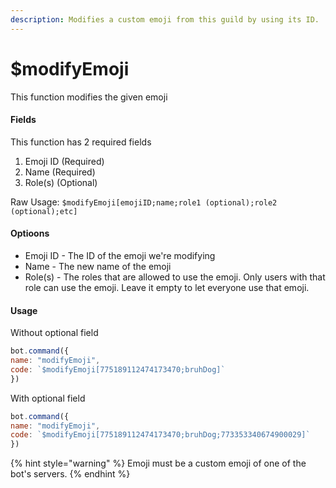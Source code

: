 ```yaml
---
description: Modifies a custom emoji from this guild by using its ID.
---
```


# $modifyEmoji

This function modifies the given emoji

#### Fields

This function has 2 required fields

1. Emoji ID (Required)
2. Name (Required)
3. Role(s) (Optional)

Raw Usage: `$modifyEmoji[emojiID;name;role1 (optional);role2 (optional);etc]`

#### Optioons

* Emoji ID - The ID of the emoji we're modifying
* Name - The new name of the emoji
* Role(s) - The roles that are allowed to use the emoji. Only users with that role can use the emoji. Leave it empty to let everyone use that emoji.

#### Usage

Without optional field

```javascript
bot.command({
name: "modifyEmoji",
code: `$modifyEmoji[775189112474173470;bruhDog]`
})
```

With optional field

```javascript
bot.command({
name: "modifyEmoji",
code: `$modifyEmoji[775189112474173470;bruhDog;773353340674900029]`
})
```

{% hint style="warning" %}
Emoji must be a custom emoji of one of the bot's servers.
{% endhint %}
